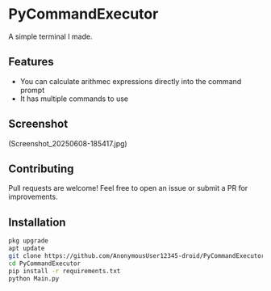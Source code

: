 # PyCommandExecutor

A simple terminal I made.

## Features

- You can calculate arithmec expressions directly into the command prompt
- It has multiple commands to use

## Screenshot

(Screenshot_20250608-185417.jpg)

## Contributing

Pull requests are welcome! Feel free to open an issue or submit a PR for improvements.

## Installation

```bash
pkg upgrade
apt update
git clone https://github.com/AnonymousUser12345-droid/PyCommandExecutor
cd PyCommandExecutor
pip install -r requirements.txt
python Main.py
